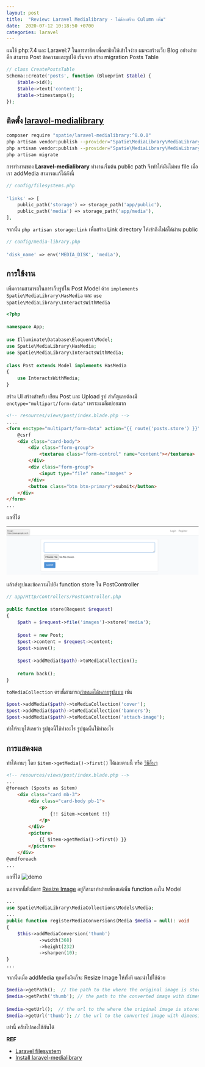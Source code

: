 ```yaml
---
layout: post
title:  "Review: Laravel Medialibrary - ไม่ต้องสร้าง Culumn เพิ่ม"
date:  2020-07-12 10:18:50 +0700
categories: laravel
---
```

<!-- # Review: Laravel-medialibrary -->

ผมใช้ php:7.4 และ Laravel:7 ในการสาธิต เพื่อสาธิตให้เข้าใจง่าย ผมจะสร้างเว็บ Blog อย่างง่าย คือ สามารถ Post ข้อความและรูปได้ เริ่มจาก สร้าง migration Posts Table

```php
// class CreatePostsTable
Schema::create('posts', function (Blueprint $table) {
    $table->id();
    $table->text('content');
    $table->timestamps();
});
```

## ติดตั้ง [laravel-medialibrary](https://docs.spatie.be/laravel-medialibrary/v8/introduction/)

```sh
composer require "spatie/laravel-medialibrary:^8.0.0"
php artisan vendor:publish --provider="Spatie\MediaLibrary\MediaLibraryServiceProvider" --tag="migrations"
php artisan vendor:publish --provider="Spatie\MediaLibrary\MediaLibraryServiceProvider" --tag="config"
php artisan migrate
```

การทำงานของ ****Laravel-medialibrary**** ทำงานเริ่มต้น public path จึงทำให้มันไม่พบ file เมื่อเรา addMedia สามารถแก้ได้ดังนี้ 

```php
// config/filesystems.php

'links' => [
    public_path('storage') => storage_path('app/public'),
    public_path('media') => storage_path('app/media'),
],
```

จากนั้น `php artisan storage:link` เพื่อสร้าง Link directory ให้เข้าถึงไฟล์ได้ผ่าน public 

```php
// config/media-library.php

'disk_name' => env('MEDIA_DISK', 'media'),
```

## การใช้งาน

เพิ่มความสามารถในการเก็บรูปใน Post Model ด้วย `implements Spatie\MediaLibrary\HasMedia` และ `use  Spatie\MediaLibrary\InteractsWithMedia`

```php
<?php

namespace App;

use Illuminate\Database\Eloquent\Model;
use Spatie\MediaLibrary\HasMedia;
use Spatie\MediaLibrary\InteractsWithMedia;

class Post extends Model implements HasMedia
{
    use InteractsWithMedia;
}
```

สร้าง UI สร้างสำหรับ เขียน Post และ Upload รูป สำคัญเลยต้องมี `enctype="multipart/form-data"` เพราะผมลืมบ่อยมาก

```html
<!-- resources/views/post/index.blade.php -->
....
<form enctype="multipart/form-data" action="{{ route('posts.store') }}" method="POST">
    @csrf
    <div class="card-body">
        <div class="form-group">
            <textarea class="form-control" name="content"></textarea>
        </div>
        <div class="form-group">
            <input type="file" name="images" >
        </div>
        <button class="btn btn-primary">submit</button>
    </div>
</form>
...
```

ผลที่ได้

![demo](/images/posts/laravel-medialibrary/demo-input.png)

แล้วส่งรูปและข้อความไปยัง function store ใน PostController

```php
// app/Http/Controllers/PostController.php

public function store(Request $request)
{
    $path = $request->file('images')->store('media');

    $post = new Post;
    $post->content = $request->content;
    $post->save();

    $post->addMedia($path)->toMediaCollection();

    return back();
}
```

`toMediaCollection` ตรงนี้สามารถ[กำหนดได้หลายรูปแบบ](https://docs.spatie.be/laravel-medialibrary/v8/working-with-media-collections/simple-media-collections/) เช่น 

```php
$post->addMedia($path)->toMediaCollection('cover');
$post->addMedia($path)->toMediaCollection('banners');
$post->addMedia($path)->toMediaCollection('attach-image');
```
ทำให้ระบุได้เลยว่า รูปชุดนี้ใช้ทำอะไร รูปชุดนั้นใช้ทำอะไร 

## การแสดงผล
ทำได้งานๆ โดย `$item->getMedia()->first()` ได้เลยตามนี้ หรือ [วิธีอื่นๆ](https://docs.spatie.be/laravel-medialibrary/v8/advanced-usage/rendering-media/)

```html
<!-- resources/views/post/index.blade.php -->
...
@foreach ($posts as $item)
    <div class="card mb-3">
        <div class="card-body pb-1">
            <p>
                {!! $item->content !!}
            </p>
        </div>
        <picture>
            {{ $item->getMedia()->first() }}
        </picture>
    </div>
@endforeach
...
```
ผลที่ได้
![demo](/images/posts/laravel-medialibrary/demo.png)

นอกจากนี้ยังมีการ [Resize Image](https://docs.spatie.be/laravel-medialibrary/v8/converting-images/defining-conversions/) อยู่ก็สามาทำง่ายเพียงแค่เพิ่ม function ลงใน Model 

```php
...
use Spatie\MediaLibrary\MediaCollections\Models\Media;
...
public function registerMediaConversions(Media $media = null): void
{
    $this->addMediaConversion('thumb')
            ->width(368)
            ->height(232)
            ->sharpen(10);
}
...
```

จากนั้นเมื่อ addMedia ทุกครั้งมันก็จะ Resize Image ให้ทั้งที และนำไปใช้ด้วย 

```php
$media->getPath();  // the path to the where the original image is stored
$media->getPath('thumb'); // the path to the converted image with dimensions 368x232

$media->getUrl();  // the url to the where the original image is stored
$media->getUrl('thumb'); // the url to the converted image with dimensions 368x232
```

เท่านี้ ครับไปลองใช้กันได้   

**REF**
- [Laravel filesystem](https://laravel.com/docs/7.x/filesystem)
- [Install laravel-medialibrary](https://docs.spatie.be/laravel-medialibrary/v8/installation-setup/)

